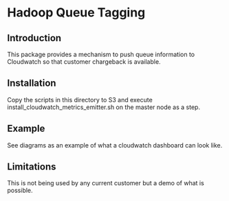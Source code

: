 # Hadoop Queue Tagging

## Introduction

This package provides a mechanism to push queue information to Cloudwatch so that customer chargeback is available.

## Installation

Copy the scripts in this directory to S3 and execute install_cloudwatch_metrics_emitter.sh on the master node as a step.

## Example

See diagrams as an example of what a cloudwatch dashboard can look like.

## Limitations

This is not being used by any current customer but a demo of what is possible.
